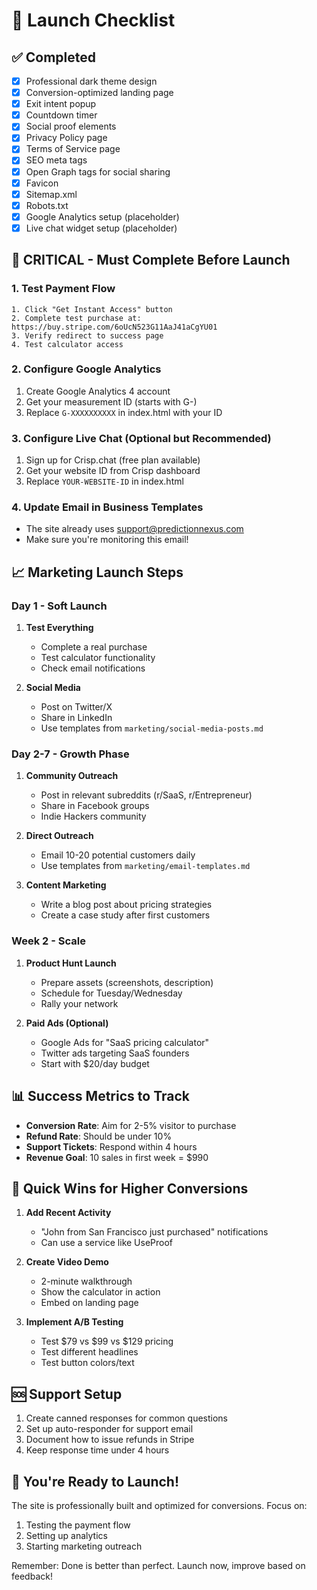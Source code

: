 # 🚀 Launch Checklist

## ✅ Completed
- [x] Professional dark theme design
- [x] Conversion-optimized landing page
- [x] Exit intent popup
- [x] Countdown timer
- [x] Social proof elements
- [x] Privacy Policy page
- [x] Terms of Service page
- [x] SEO meta tags
- [x] Open Graph tags for social sharing
- [x] Favicon
- [x] Sitemap.xml
- [x] Robots.txt
- [x] Google Analytics setup (placeholder)
- [x] Live chat widget setup (placeholder)

## 🔴 CRITICAL - Must Complete Before Launch

### 1. Test Payment Flow
```
1. Click "Get Instant Access" button
2. Complete test purchase at: https://buy.stripe.com/6oUcN523G11AaJ41aCgYU01
3. Verify redirect to success page
4. Test calculator access
```

### 2. Configure Google Analytics
1. Create Google Analytics 4 account
2. Get your measurement ID (starts with G-)
3. Replace `G-XXXXXXXXXX` in index.html with your ID

### 3. Configure Live Chat (Optional but Recommended)
1. Sign up for Crisp.chat (free plan available)
2. Get your website ID from Crisp dashboard
3. Replace `YOUR-WEBSITE-ID` in index.html

### 4. Update Email in Business Templates
- The site already uses support@predictionnexus.com
- Make sure you're monitoring this email!

## 📈 Marketing Launch Steps

### Day 1 - Soft Launch
1. **Test Everything**
   - Complete a real purchase
   - Test calculator functionality
   - Check email notifications

2. **Social Media**
   - Post on Twitter/X
   - Share in LinkedIn
   - Use templates from `marketing/social-media-posts.md`

### Day 2-7 - Growth Phase
1. **Community Outreach**
   - Post in relevant subreddits (r/SaaS, r/Entrepreneur)
   - Share in Facebook groups
   - Indie Hackers community

2. **Direct Outreach**
   - Email 10-20 potential customers daily
   - Use templates from `marketing/email-templates.md`

3. **Content Marketing**
   - Write a blog post about pricing strategies
   - Create a case study after first customers

### Week 2 - Scale
1. **Product Hunt Launch**
   - Prepare assets (screenshots, description)
   - Schedule for Tuesday/Wednesday
   - Rally your network

2. **Paid Ads (Optional)**
   - Google Ads for "SaaS pricing calculator"
   - Twitter ads targeting SaaS founders
   - Start with $20/day budget

## 📊 Success Metrics to Track

- **Conversion Rate**: Aim for 2-5% visitor to purchase
- **Refund Rate**: Should be under 10%
- **Support Tickets**: Respond within 4 hours
- **Revenue Goal**: 10 sales in first week = $990

## 🎯 Quick Wins for Higher Conversions

1. **Add Recent Activity**
   - "John from San Francisco just purchased" notifications
   - Can use a service like UseProof

2. **Create Video Demo**
   - 2-minute walkthrough
   - Show the calculator in action
   - Embed on landing page

3. **Implement A/B Testing**
   - Test $79 vs $99 vs $129 pricing
   - Test different headlines
   - Test button colors/text

## 🆘 Support Setup

1. Create canned responses for common questions
2. Set up auto-responder for support email
3. Document how to issue refunds in Stripe
4. Keep response time under 4 hours

## 🎉 You're Ready to Launch!

The site is professionally built and optimized for conversions. Focus on:
1. Testing the payment flow
2. Setting up analytics
3. Starting marketing outreach

Remember: Done is better than perfect. Launch now, improve based on feedback!